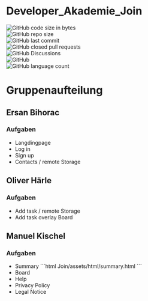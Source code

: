 # Developer_Akademie_Join

![GitHub code size in bytes](https://img.shields.io/github/languages/code-size/TherealBarbos/Developer_Akademie_Join?logo=github)  
![GitHub repo size](https://img.shields.io/github/repo-size/TherealBarbos/Developer_Akademie_Join?logo=github)  
![GitHub last commit](https://img.shields.io/github/last-commit/TherealBarbos/Developer_Akademie_Join?logo=github)  
![GitHub closed pull requests](https://img.shields.io/github/issues-pr-closed/TherealBarbos/Developer_Akademie_Join?logo=github)  
![GitHub Discussions](https://img.shields.io/github/discussions/TherealBarbos/Developer_Akademie_Join?logo=github)  
![GitHub](https://img.shields.io/github/license/TherealBarbos/Developer_Akademie_Join)  
![GitHub language count](https://img.shields.io/github/languages/count/TherealBarbos/Developer_Akademie_Join)  


# Gruppenaufteilung

## Ersan Bihorac

### Aufgaben

- Langdingpage
- Log in
- Sign up
- Contacts / remote Storage

## Oliver Härle

### Aufgaben

- Add task / remote Storage
- Add task overlay Board

## Manuel Kischel

### Aufgaben

- Summary
´´´html
Join/assets/html/summary.html
´´´
- Board
- Help
- Privacy Policy
- Legal Notice



